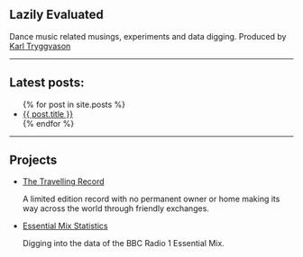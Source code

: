 ## Lazily Evaluated

Dance music related musings, experiments and data digging. Produced by [Karl Tryggvason](http://karltryggvason.com)

---

## Latest posts: 

<ul>
  {% for post in site.posts %}
    <li>
      <a href="{{ post.url }}">{{ post.title }} </a>
    </li>
  {% endfor %}
</ul>


--- 

## Projects

* [The Travelling Record](/travelling-record/)

    A limited edition record with no permanent owner or home making its way across the world through friendly exchanges.

* [Essential Mix Statistics](/essential-mix-statistics/)

    Digging into the data of the BBC Radio 1 Essential Mix.